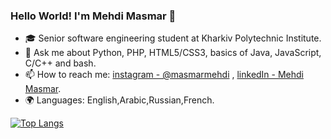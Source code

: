 ### Hello World! I'm Mehdi Masmar 👋

- 🎓 Senior software engineering student at Kharkiv Polytechnic Institute.
- 💬 Ask me about Python, PHP, HTML5/CSS3, basics of Java, JavaScript, C/C++ and bash.
- 📫 How to reach me: [instagram - @masmarmehdi](https://instagram.com/masmarmehdi) , [linkedIn - Mehdi Masmar](https://www.linkedin.com/in/mehdi-masmar-73304a1b9/).
- 🌍 Languages: English,Arabic,Russian,French.

[![Top Langs](https://github-readme-stats.vercel.app/api/top-langs/?username=masmarmehdi&langs_count=8&layout=compact)](https://github.com/masmarmehdi)


